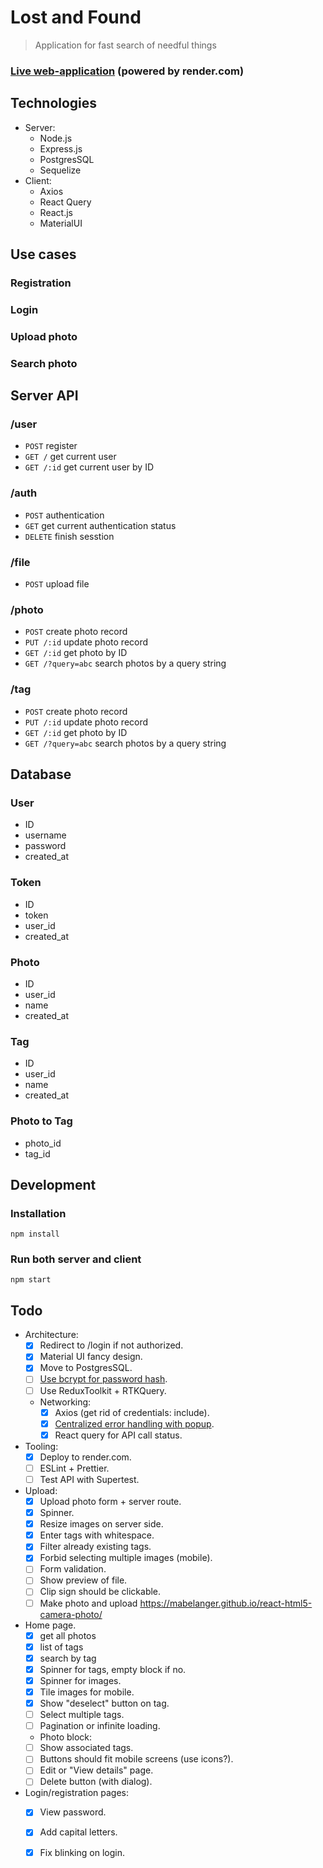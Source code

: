 # Lost and Found
> Application for fast search of needful things

### [Live web-application](https://lost-and-found-6l4m.onrender.com/) (powered by render.com) 

## Technologies
* Server:
  * Node.js
  * Express.js
  * PostgresSQL
  * Sequelize
* Client:
  * Axios 
  * React Query
  * React.js
  * MaterialUI

## Use cases
### Registration
### Login
### Upload photo
### Search photo

## Server API
### /user
* `POST` register
* `GET /` get current user
* `GET /:id` get current user by ID
### /auth
* `POST` authentication
* `GET` get current authentication status
* `DELETE` finish sesstion
### /file
* `POST` upload file
### /photo
* `POST` create photo record
* `PUT /:id` update photo record
* `GET /:id` get photo by ID
* `GET /?query=abc` search photos by a query string

### /tag
* `POST` create photo record
* `PUT /:id` update photo record
* `GET /:id` get photo by ID
* `GET /?query=abc` search photos by a query string

## Database

### User
* ID
* username
* password
* created_at

### Token
* ID
* token
* user_id
* created_at

### Photo
* ID
* user_id
* name
* created_at

### Tag
* ID
* user_id
* name
* created_at

### Photo to Tag
* photo_id
* tag_id

## Development
### Installation

```shell
npm install
```

### Run both server and client

```shell
npm start
```

## Todo
* Architecture:
  * [x] Redirect to /login if not authorized.
  * [x] Material UI fancy design.
  * [x] Move to PostgresSQL.
  * [ ] [Use bcrypt for password hash](https://stackoverflow.com/questions/34120548/using-bcrypt-with-sequelize-model).
  * [ ] Use ReduxToolkit + RTKQuery.
  * Networking:
    * [x] Axios (get rid of credentials: include).
    * [x] [Centralized error handling with popup](https://tkdodo.eu/blog/react-query-error-handling).
    * [x] React query for API call status.
* Tooling:
  * [x] Deploy to render.com.
  * [ ] ESLint + Prettier.
  * [ ] Test API with Supertest.
* Upload:
  * [x] Upload photo form + server route.
  * [x] Spinner.
  * [x] Resize images on server side.
  * [x] Enter tags with whitespace.
  * [x] Filter already existing tags.
  * [x] Forbid selecting multiple images (mobile).
  * [ ] Form validation.
  * [ ] Show preview of file.
  * [ ] Clip sign should be clickable.
  * [ ] Make photo and upload https://mabelanger.github.io/react-html5-camera-photo/
* Home page.
  * [x] get all photos
  * [x] list of tags
  * [x] search by tag
  * [x] Spinner for tags, empty block if no.
  * [x] Spinner for images.
  * [x] Tile images for mobile.
  * [x] Show "deselect" button on tag.
  * [ ] Select multiple tags.
  * [ ] Pagination or infinite loading.
  * Photo block:
   * [ ] Show associated tags.
   * [ ] Buttons should fit mobile screens (use icons?).
   * [ ] Edit or "View details" page.
   * [ ] Delete button (with dialog).
* Login/registration pages:
  * [x] View password.
  * [x] Add capital letters.
  * [x] Fix blinking on login.

